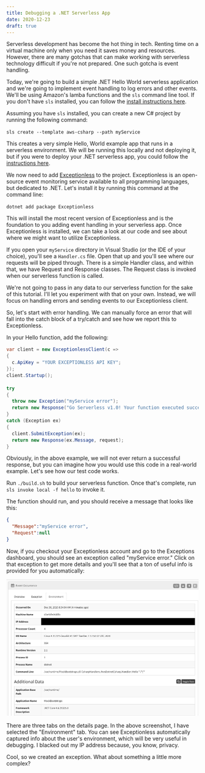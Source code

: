 ```yaml
---
title: Debugging a .NET Serverless App
date: 2020-12-23
draft: true
---
```


Serverless development has become the hot thing in tech. Renting time on a virtual machine only when you need it saves money and resources. However, there are many gotchas that can make working with serverless technology difficult if you're not prepared. One such gotcha is event handling. 

Today, we're going to build a simple .NET Hello World serverless application and we're going to implement event handling to log errors and other events. We'll be using Amazon's lamba functions and the `sls` command line tool. If you don't have `sls` installed, you can follow the [install instructions here](https://www.serverless.com/framework/docs/providers/aws/guide/installation/). 

Assuming you have `sls` installed, you can create a new C# project by running the following command: 

`sls create --template aws-csharp --path myService`

This creates a very simple Hello, World example app that runs in a serverless environment. We will be running this locally and not deploying it, but if you were to deploy your .NET serverless app, you could follow the [instructions here](https://www.serverless.com/framework/docs/providers/aws/examples/hello-world/csharp#3-deploy).

We now need to add [Exceptionless](https://exceptionless.com?utm_source=serverless-blog-post) to the project. Exceptionless is an open-source event monitoring service available to all programming languages, but dedicated to .NET. Let's install it by running this command at the command line: 

`dotnet add package Exceptionless` 

This will install the most recent version of Exceptionless and is the foundation to you adding event handling in your serverless app. Once Exceptionless is installed, we can take a look at our code and see about where we might want to utilize Exceptionless. 

If you open your `myService` directory in Visual Studio (or the IDE of your choice), you'll see a `Handler.cs` file. Open that up and you'll see where our requests will be piped through. There is a simple Handler class, and within that, we have Request and Response classes. The Request class is invoked when our serverless function is called. 

We're not going to pass in any data to our serverless function for the sake of this tutorial. I'll let you experiment with that on your own. Instead, we will focus on handling errors and sending events to our Exceptionless client. 

So, let's start with error handling. We can manually force an error that will fall into the catch block of a try/catch and see how we report this to Exceptionless. 

In your Hello function, add the following: 

```csharp
var client = new ExceptionlessClient(c =>
{
  c.ApiKey = "YOUR EXCEPTIONLESS API KEY";
});
client.Startup();

try
{
  throw new Exception("myService error");
  return new Response("Go Serverless v1.0! Your function executed successfully!", request);
}
catch (Exception ex)
{
  client.SubmitException(ex);
  return new Response(ex.Message, request);
}
```
    
Obviously, in the above example, we will not ever return a successful response, but you can imagine how you would use this code in a real-world example. Let's see how our test code works. 

Run `./build.sh` to build your serverless function. Once that's complete, run `sls invoke local -f hello` to invoke it. 

The function should run, and you should receive a message that looks like this: 

```json
{
  "Message":"myService error",
  "Request":null
}
```

Now, if you checkout your Exceptionless account and go to the Exceptions dashboard, you should see an exception called "myService error." Click on that exception to get more details and you'll see that a ton of useful info is provided for you automatically: 

![exception example screenshot](exception.png)

There are three tabs on the details page. In the above screenshot, I have selected the "Environment" tab. You can see Exceptionless automatically captured info about the user's environment, which will be very useful in debugging. I blacked out my IP address because, you know, privacy. 

Cool, so we created an exception. What about something a little more complex? 